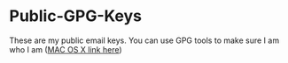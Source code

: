 # Public-GPG-Keys
These are my public email keys. You can use GPG tools to make sure I am who I am ([MAC OS X link here](https://gpgtools.org/))
